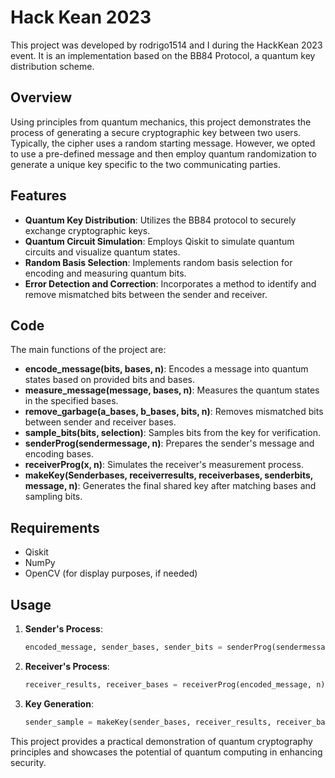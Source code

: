 # Hack Kean 2023

This project was developed by rodrigo1514 and I during the HackKean 2023 event. It is an implementation based on the BB84 Protocol, a quantum key distribution scheme.

## Overview

Using principles from quantum mechanics, this project demonstrates the process of generating a secure cryptographic key between two users. Typically, the cipher uses a random starting message. However, we opted to use a pre-defined message and then employ quantum randomization to generate a unique key specific to the two communicating parties.

## Features

- **Quantum Key Distribution**: Utilizes the BB84 protocol to securely exchange cryptographic keys.
- **Quantum Circuit Simulation**: Employs Qiskit to simulate quantum circuits and visualize quantum states.
- **Random Basis Selection**: Implements random basis selection for encoding and measuring quantum bits.
- **Error Detection and Correction**: Incorporates a method to identify and remove mismatched bits between the sender and receiver.

## Code

The main functions of the project are:

- **encode_message(bits, bases, n)**: Encodes a message into quantum states based on provided bits and bases.
- **measure_message(message, bases, n)**: Measures the quantum states in the specified bases.
- **remove_garbage(a_bases, b_bases, bits, n)**: Removes mismatched bits between sender and receiver bases.
- **sample_bits(bits, selection)**: Samples bits from the key for verification.
- **senderProg(sendermessage, n)**: Prepares the sender's message and encoding bases.
- **receiverProg(x, n)**: Simulates the receiver's measurement process.
- **makeKey(Senderbases, receiverresults, receiverbases, senderbits, message, n)**: Generates the final shared key after matching bases and sampling bits.

## Requirements

- Qiskit
- NumPy
- OpenCV (for display purposes, if needed)

## Usage

1. **Sender's Process**:
    ```python
    encoded_message, sender_bases, sender_bits = senderProg(sendermessage, n)
    ```

2. **Receiver's Process**:
    ```python
    receiver_results, receiver_bases = receiverProg(encoded_message, n)
    ```

3. **Key Generation**:
    ```python
    sender_sample = makeKey(sender_bases, receiver_results, receiver_bases, sender_bits, message, n)
    ```

This project provides a practical demonstration of quantum cryptography principles and showcases the potential of quantum computing in enhancing security.
